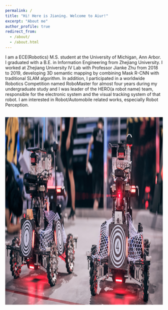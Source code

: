 ```yaml
---
permalink: /
title: "Hi! Here is Jianing. Welcome to Aiur!"
excerpt: "About me"
author_profile: true
redirect_from: 
  - /about/
  - /about.html
---
```


I am a ECE(Robotics) M.S. student at the University of Michigan, Ann Arbor. I graduated with a B.E. in Information Engineering from Zhejiang University. I worked at Zhejiang University IV Lab with Professor Jianke Zhu from 2018 to 2019, developing 3D semantic mapping by combining Mask R-CNN with traditional SLAM algorithm. In addition, I participated in a worldwide Robotics Competition named RoboMaster for almost four years during my undergraduate study and I was leader of the HERO(a robot name) team, responsible for the electronic system and the visual tracking system of that robot. I am interested in Robot/Automobile related works, especially Robot Perception.

<br/><img src='/images/about-bg.jpg' height='600' width='600'>